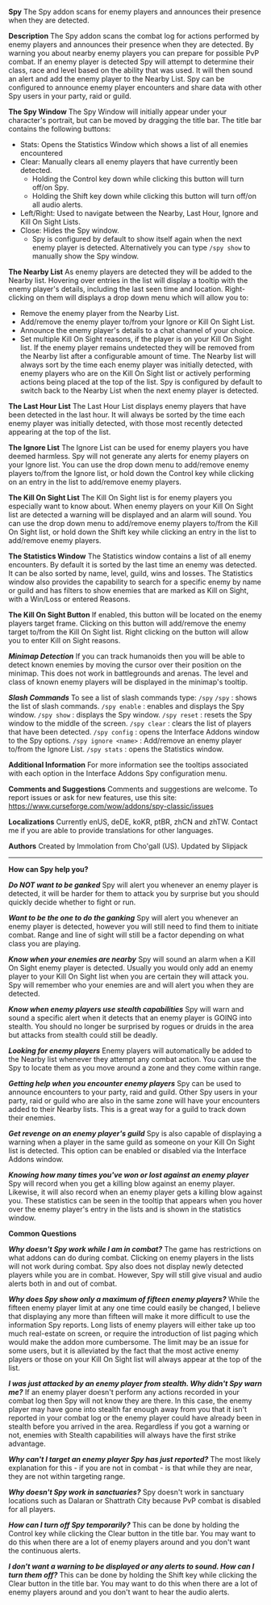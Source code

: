 **Spy**
The Spy addon scans for enemy players and announces their presence when they are detected. 

**Description**
The Spy addon scans the combat log for actions performed by enemy players and announces their presence when they are detected. By warning you about nearby enemy players you can prepare for possible PvP combat. If an enemy player is detected Spy will attempt to determine their class, race and level based on the ability that was used. It will then sound an alert and add the enemy player to the Nearby List. Spy can be configured to announce enemy player encounters and share data with other Spy users in your party, raid or guild. 

**The Spy Window**
The Spy Window will initially appear under your character's portrait, but can be moved by dragging the title bar. The title bar contains the following buttons:
- Stats: Opens the Statistics Window which shows a list of all enemies encountered
- Clear: Manually clears all enemy players that have currently been detected. 
  + Holding the Control key down while clicking this button will turn off/on Spy.
  + Holding the Shift key down while clicking this button will turn off/on all audio alerts. 
- Left/Right: Used to navigate between the Nearby, Last Hour, Ignore and Kill On Sight Lists. 
- Close: Hides the Spy window. 
  + Spy is configured by default to show itself again when the next enemy player is detected. Alternatively you can type `/spy show` to manually show the Spy window.

**The Nearby List**
As enemy players are detected they will be added to the Nearby list. Hovering over entries in the list will display a tooltip with the enemy player's details, including the last seen time and location. Right-clicking on them will displays a drop down menu which will allow you to:
  - Remove the enemy player from the Nearby List. 
  - Add/remove the enemy player to/from your Ignore or Kill On Sight List. 
  - Announce the enemy player's details to a chat channel of your choice. 
  - Set multiple Kill On Sight reasons, if the player is on your Kill On Sight list.
If the enemy player remains undetected they will be removed from the Nearby list after a configurable amount of time. The Nearby list will always sort by the time each enemy player was initially detected, with enemy players who are on the Kill On Sight list or actively performing actions being placed at the top of the list. Spy is configured by default to switch back to the Nearby List when the next enemy player is detected.

**The Last Hour List**
The Last Hour List displays enemy players that have been detected in the last hour. It will always be sorted by the time each enemy player was initially detected, with those most recently detected appearing at the top of the list.

**The Ignore List**
The Ignore List can be used for enemy players you have deemed harmless. Spy will not generate any alerts for enemy players on your Ignore list. You can use the drop down menu to add/remove enemy players to/from the Ignore list, or hold down the Control key while clicking on an entry in the list to add/remove enemy players.

**The Kill On Sight List**
The Kill On Sight list is for enemy players you especially want to know about. When enemy players on your Kill On Sight list are detected a warning will be displayed and an alarm will sound. You can use the drop down menu to add/remove enemy players to/from the Kill On Sight list, or hold down the Shift key while clicking an entry in the list to add/remove enemy players.

**The Statistics Window**
The Statistics window contains a list of all enemy encounters. By default it is sorted by the last time an enemy was detected. It can be also sorted by name, level, guild, wins and losses. The Statistics window also provides the capability to search for a specific enemy by name or guild and has filters to show enemies that are marked as Kill on Sight, with a Win/Loss or entered Reasons. 

**The Kill On Sight Button**
If enabled, this button will be located on the enemy players target frame. Clicking on this button will add/remove the enemy target to/from the Kill On Sight list. Right clicking on the button will allow you to enter Kill on Sight reasons.

***Minimap Detection***
If you can track humanoids then you will be able to detect known enemies by moving the cursor over their position on the minimap. This does not work in battlegrounds and arenas. The level and class of known enemy players will be displayed in the minimap's tooltip.

***Slash Commands***
To see a list of slash commands type: `/spy`
	`/spy` : shows the list of slash commands.
	`/spy enable` : enables and displays the Spy window.
	`/spy show` : displays the Spy window.
	`/spy reset` : resets the Spy window to the middle of the screen.
	`/spy clear` : clears the list of players that have been detected.
	`/spy config` : opens the Interface Addons window to the Spy options.
	`/spy ignore <name>` : Add/remove an enemy player to/from the Ignore List.
	`/spy stats` : opens the Statistics window. 
	
**Additional Information**
For more information see the tooltips associated with each option in the Interface Addons Spy configuration menu. 

**Comments and Suggestions**
Comments and suggestions are welcome. To report issues or ask for new features, use this site:
https://www.curseforge.com/wow/addons/spy-classic/issues 

**Localizations**
Currently enUS, deDE, koKR, ptBR, zhCN and zhTW. 
Contact me if you are able to provide translations for other languages.

**Authors**
Created by Immolation from Cho'gall (US).
Updated by Slipjack

---------

**How can Spy help you?**

***Do NOT want to be ganked***
Spy will alert you whenever an enemy player is detected, it will be harder for them to attack you by surprise but you should quickly decide whether to fight or run.

***Want to be the one to do the ganking***
Spy will alert you whenever an enemy player is detected, however you will still need to find them to initiate combat. Range and line of sight will still be a factor depending on what class you are playing. 

***Know when your enemies are nearby***
Spy will sound an alarm when a Kill On Sight enemy player is detected. Usually you would only add an enemy player to your Kill On Sight list when you are certain they will attack you. Spy will remember who your enemies are and will alert you when they are detected.

***Know when enemy players use stealth capabilities***
Spy will warn and sound a specific alert when it detects that an enemy player is GOING into stealth. You should no longer be surprised by rogues or druids in the area but attacks from stealth could still be deadly.  

***Looking for enemy players***
Enemy players will automatically be added to the Nearby list whenever they attempt any combat action. You can use the Spy to locate them as you move around a zone and they come within range.

***Getting help when you encounter enemy players***
Spy can be used to announce encounters to your party, raid and guild. Other Spy users in your party, raid or guild who are also in the same zone will have your encounters added to their Nearby lists. This is a great way for a guild to track down their enemies.

***Get revenge on an enemy player's guild***
Spy is also capable of displaying a warning when a player in the same guild as someone on your Kill On Sight list is detected. This option can be enabled or disabled via the Interface Addons window.

***Knowing how many times you've won or lost against an enemy player***
Spy will record when you get a killing blow against an enemy player. Likewise, it will also record when an enemy player gets a killing blow against you. These statistics can be seen in the tooltip that appears when you hover over the enemy player's entry in the lists and is shown in the statistics window.

**Common Questions**

***Why doesn't Spy work while I am in combat?***
The game has restrictions on what addons can do during combat. Clicking on enemy players in the lists will not work during combat. Spy also does not display newly detected players while you are in combat. However, Spy will still give visual and audio alerts both in and out of combat.

***Why does Spy show only a maximum of fifteen enemy players?***
While the fifteen enemy player limit at any one time could easily be changed, I believe that displaying any more than fifteen will make it more difficult to use the information Spy reports. Long lists of enemy players will either take up too much real-estate on screen, or require the introduction of list paging which would make the addon more cumbersome. The limit may be an issue for some users, but it is alleviated by the fact that the most active enemy players or those on your Kill On Sight list will always appear at the top of the list.

***I was just attacked by an enemy player from stealth. Why didn't Spy warn me?***
If an enemy player doesn't perform any actions recorded in your combat log then Spy will not know they are there. In this case, the enemy player may have gone into stealth far enough away from you that it isn't reported in your combat log or the enemy player could have already been in stealth before you arrived in the area. Regardless if you got a warning or not, enemies with Stealth capabilities will always have the first strike advantage.  

***Why can't I target an enemy player Spy has just reported?***
The most likely explanation for this - if you are not in combat - is that while they are near, they are not within targeting range. 

***Why doesn't Spy work in sanctuaries?***
Spy doesn't work in sanctuary locations such as Dalaran or Shattrath City because PvP combat is disabled for all players. 

***How can I turn off Spy temporarily?***
This can be done by holding the Control key while clicking the Clear button in the title bar. You may want to do this when there are a lot of enemy players around and you don't want the continuous alerts.

***I don't want a warning to be displayed or any alerts to sound. How can I turn them off?***
This can be done by holding the Shift key while clicking the Clear button in the title bar. You may want to do this when there are a lot of enemy players around and you don't want to hear the audio alerts.
